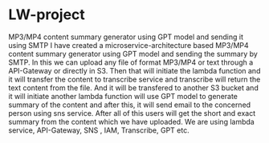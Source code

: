 # LW-project
MP3/MP4 content summary generator using GPT model and sending it using SMTP
I have created a microservice-architecture based MP3/MP4 content summary generator using GPT model and sending the summary by SMTP. In this we can upload any file of format MP3/MP4 or text through a API-Gateway or directly in S3. Then that will initiate the lambda function and it will transfer the content to transcribe service and transcribe will return the text content from the file. And it will be transfered to another S3 bucket and it will initiate another lambda function will use GPT model to generate summary of the content and after this, it will send email to the concerned person using sns service.
After all of this users will get the short and exact summary from the content which we have uploaded.
We are using lambda service, API-Gateway, SNS , IAM, Transcribe, GPT etc.
